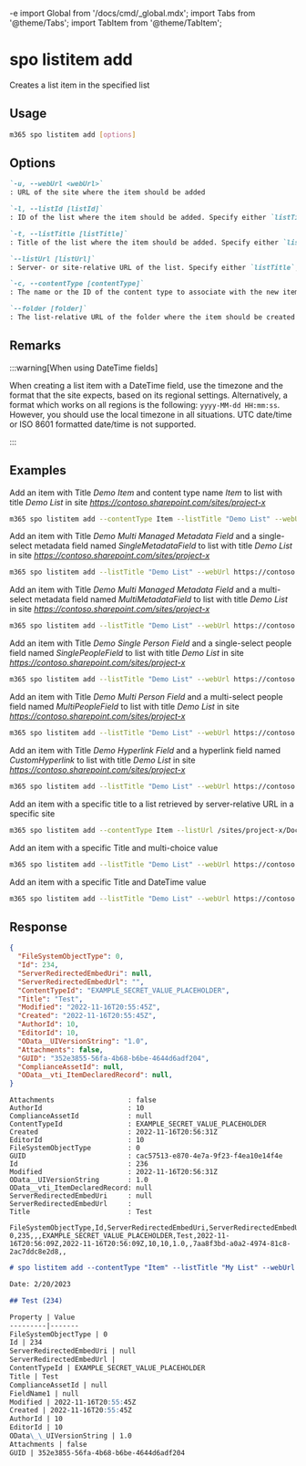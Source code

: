 -e <!-- DISCLAIMER: All secrets, passwords, and sensitive values in this document are examples only and not real credentials. -->
import Global from '/docs/cmd/_global.mdx';
import Tabs from '@theme/Tabs';
import TabItem from '@theme/TabItem';

# spo listitem add

Creates a list item in the specified list

## Usage

```sh
m365 spo listitem add [options]
```

## Options

```md definition-list
`-u, --webUrl <webUrl>`
: URL of the site where the item should be added

`-l, --listId [listId]`
: ID of the list where the item should be added. Specify either `listTitle`, `listId` or `listUrl`

`-t, --listTitle [listTitle]`
: Title of the list where the item should be added. Specify either `listTitle`, `listId` or `listUrl`

`--listUrl [listUrl]`
: Server- or site-relative URL of the list. Specify either `listTitle`, `listId` or `listUrl`

`-c, --contentType [contentType]`
: The name or the ID of the content type to associate with the new item

`--folder [folder]`
: The list-relative URL of the folder where the item should be created
```

<Global />

## Remarks

:::warning[When using DateTime fields]

When creating a list item with a DateTime field, use the timezone and the format that the site expects, based on its regional settings. Alternatively, a format which works on all regions is the following: `yyyy-MM-dd HH:mm:ss`. However, you should use the local timezone in all situations. UTC date/time or ISO 8601 formatted date/time is not supported.

:::

## Examples

Add an item with Title _Demo Item_ and content type name _Item_ to list with title _Demo List_ in site _https://contoso.sharepoint.com/sites/project-x_

```sh
m365 spo listitem add --contentType Item --listTitle "Demo List" --webUrl https://contoso.sharepoint.com/sites/project-x --Title "Demo Item"
```

Add an item with Title _Demo Multi Managed Metadata Field_ and a single-select metadata field named _SingleMetadataField_ to list with title _Demo List_ in site _https://contoso.sharepoint.com/sites/project-x_

```sh
m365 spo listitem add --listTitle "Demo List" --webUrl https://contoso.sharepoint.com/sites/project-x --Title "Demo Single Managed Metadata Field" --SingleMetadataField "TermLabel1|fa2f6bfd-1fad-4d18-9c89-289fe6941377;"
```

Add an item with Title _Demo Multi Managed Metadata Field_ and a multi-select metadata field named _MultiMetadataField_ to list with title _Demo List_ in site _https://contoso.sharepoint.com/sites/project-x_

```sh
m365 spo listitem add --listTitle "Demo List" --webUrl https://contoso.sharepoint.com/sites/project-x --Title "Demo Multi Managed Metadata Field" --MultiMetadataField "TermLabel1|cf8c72a1-0207-40ee-aebd-fca67d20bc8a;TermLabel2|e5cc320f-8b65-4882-afd5-f24d88d52b75;"
```

Add an item with Title _Demo Single Person Field_ and a single-select people field named _SinglePeopleField_ to list with title _Demo List_ in site _https://contoso.sharepoint.com/sites/project-x_

```sh
m365 spo listitem add --listTitle "Demo List" --webUrl https://contoso.sharepoint.com/sites/project-x --Title "Demo Single Person Field" --SinglePeopleField "[{'Key':'i:0#.f|membership|markh@conotoso.com'}]"
```

Add an item with Title _Demo Multi Person Field_ and a multi-select people field named _MultiPeopleField_ to list with title _Demo List_ in site _https://contoso.sharepoint.com/sites/project-x_

```sh
m365 spo listitem add --listTitle "Demo List" --webUrl https://contoso.sharepoint.com/sites/project-x --Title "Demo Multi Person Field" --MultiPeopleField "[{'Key':'i:0#.f|membership|markh@conotoso.com'},{'Key':'i:0#.f|membership|john.doe@conotoso.com'}]"
```

Add an item with Title _Demo Hyperlink Field_ and a hyperlink field named _CustomHyperlink_ to list with title _Demo List_ in site _https://contoso.sharepoint.com/sites/project-x_

```sh
m365 spo listitem add --listTitle "Demo List" --webUrl https://contoso.sharepoint.com/sites/project-x --Title "Demo Hyperlink Field" --CustomHyperlink "https://www.bing.com, Bing"
```

Add an item with a specific title to a list retrieved by server-relative URL in a specific site

```sh
m365 spo listitem add --contentType Item --listUrl /sites/project-x/Documents --webUrl https://contoso.sharepoint.com/sites/project-x --Title "Demo Item"
```

Add an item with a specific Title and multi-choice value

```sh
m365 spo listitem add --listTitle "Demo List" --webUrl https://contoso.sharepoint.com/sites/project-x --Title "Demo multi-choice Field" --MultiChoiceField "Choice 1;#Choice 2;#Choice 3"
```

Add an item with a specific Title and DateTime value

```sh
m365 spo listitem add --listTitle "Demo List" --webUrl https://contoso.sharepoint.com/sites/project-x --Title "Demo DateTime Field" --SomeDateTimeField "2023-01-16 15:30:00"
```

## Response

<Tabs>
  <TabItem value="JSON">

  ```json
  {
    "FileSystemObjectType": 0,
    "Id": 234,
    "ServerRedirectedEmbedUri": null,
    "ServerRedirectedEmbedUrl": "",
    "ContentTypeId": "EXAMPLE_SECRET_VALUE_PLACEHOLDER",
    "Title": "Test",
    "Modified": "2022-11-16T20:55:45Z",
    "Created": "2022-11-16T20:55:45Z",
    "AuthorId": 10,
    "EditorId": 10,
    "OData__UIVersionString": "1.0",
    "Attachments": false,
    "GUID": "352e3855-56fa-4b68-b6be-4644d6adf204",
    "ComplianceAssetId": null,
    "OData__vti_ItemDeclaredRecord": null,
  }
  ```

  </TabItem>
  <TabItem value="Text">

  ```text
  Attachments                  : false
  AuthorId                     : 10
  ComplianceAssetId            : null
  ContentTypeId                : EXAMPLE_SECRET_VALUE_PLACEHOLDER
  Created                      : 2022-11-16T20:56:31Z
  EditorId                     : 10
  FileSystemObjectType         : 0
  GUID                         : cac57513-e870-4e7a-9f23-f4ea10e14f4e
  Id                           : 236
  Modified                     : 2022-11-16T20:56:31Z
  OData__UIVersionString       : 1.0
  OData__vti_ItemDeclaredRecord: null
  ServerRedirectedEmbedUri     : null
  ServerRedirectedEmbedUrl     :
  Title                        : Test
  ```

  </TabItem>
  <TabItem value="CSV">

  ```csv
  FileSystemObjectType,Id,ServerRedirectedEmbedUri,ServerRedirectedEmbedUrl,ContentTypeId,Title,Modified,Created,AuthorId,EditorId,OData__UIVersionString,Attachments,GUID,ComplianceAssetId,OData__vti_ItemDeclaredRecord
  0,235,,,EXAMPLE_SECRET_VALUE_PLACEHOLDER,Test,2022-11-16T20:56:09Z,2022-11-16T20:56:09Z,10,10,1.0,,7aa8f3bd-a0a2-4974-81c8-2ac7ddc8e2d8,,
  ```

  </TabItem>
  <TabItem value="Markdown">

  ```md
  # spo listitem add --contentType "Item" --listTitle "My List" --webUrl "https://contoso.sharepoint.com/sites/project-x" --Title "Test"

  Date: 2/20/2023

  ## Test (234)

  Property | Value
  ---------|-------
  FileSystemObjectType | 0
  Id | 234
  ServerRedirectedEmbedUri | null
  ServerRedirectedEmbedUrl |
  ContentTypeId | EXAMPLE_SECRET_VALUE_PLACEHOLDER
  Title | Test
  ComplianceAssetId | null
  FieldName1 | null
  Modified | 2022-11-16T20:55:45Z
  Created | 2022-11-16T20:55:45Z
  AuthorId | 10
  EditorId | 10
  OData\_\_UIVersionString | 1.0
  Attachments | false
  GUID | 352e3855-56fa-4b68-b6be-4644d6adf204
  ```

  </TabItem>
</Tabs>
